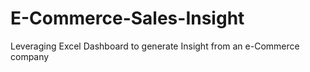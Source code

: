 # E-Commerce-Sales-Insight
Leveraging Excel Dashboard to generate Insight from an e-Commerce company
